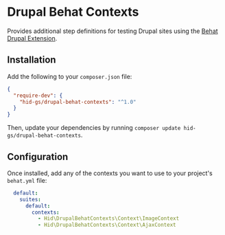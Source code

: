 # Drupal Behat Contexts

Provides additional step definitions for testing Drupal sites using the [Behat Drupal Extension](https://www.drupal.org/project/drupalextension).

## Installation

Add the following to your `composer.json` file:

``` json
{
  "require-dev": {
    "hid-gs/drupal-behat-contexts": "^1.0"
  }
}
```

Then, update your dependencies by running `composer update hid-gs/drupal-behat-contexts`.

## Configuration

Once installed, add any of the contexts you want to use to your project's `behat.yml` file:

``` yaml
  default:
    suites:
      default:
        contexts:
          - Hid\DrupalBehatContexts\Context\ImageContext
          - Hid\DrupalBehatContexts\Context\AjaxContext
```
